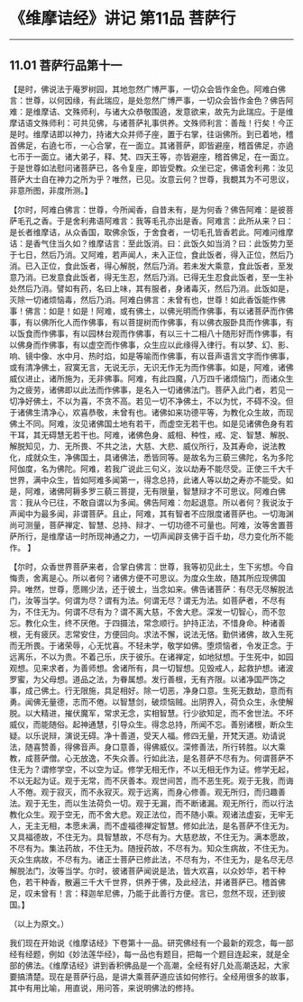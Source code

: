 # 《维摩诘经》讲记 第11品 菩萨行

------

## 11.01 菩萨行品第十一

【是时，佛说法于庵罗树园，其地忽然广博严事，一切众会皆作金色。阿难白佛言：世尊，以何因缘，有此瑞应，是处忽然广博严事，一切众会皆作金色？佛告阿难：是维摩诘、文殊师利，与诸大众恭敬围遶，发意欲来，故先为此瑞应。于是维摩诘语文殊师利：可共见佛，与诸菩萨礼事供养。文殊师利言：善哉！行矣！今正是时。维摩诘即以神力，持诸大众并师子座，置于右掌，往诣佛所。到已着地，稽首佛足，右遶七帀，一心合掌，在一面立。其诸菩萨，即皆避座，稽首佛足，亦遶七帀于一面立。诸大弟子，释、梵、四天王等，亦皆避座，稽首佛足，在一面立。于是世尊如法慰问诸菩萨已，各令复座，即皆受教。众坐已定，佛语舍利弗：汝见菩萨大士自在神力之所为乎？唯然，已见。汝意云何？世尊，我覩其为不可思议，非意所图，非度所测。】

【尔时，阿难白佛言：世尊，今所闻香，自昔未有，是为何香？佛告阿难：是彼菩萨毛孔之香。于是舍利弗语阿难言：我等毛孔亦出是香。阿难言：此所从来？曰：是长者维摩诘，从众香国，取佛余饭，于舍食者，一切毛孔皆香若此。阿难问维摩诘：是香气住当久如？维摩诘言：至此饭消。曰：此饭久如当消？曰：此饭势力至于七日，然后乃消。又阿难，若声闻人，未入正位，食此饭者，得入正位，然后乃消。已入正位，食此饭者，得心解脱，然后乃消。若未发大乘意，食此饭者，至发意乃消。已发意食此饭者，得无生忍，然后乃消。已得无生忍食此饭者，至一生补处然后乃消。譬如有药，名曰上味，其有服者，身诸毒灭，然后乃消。此饭如是，灭除一切诸烦恼毒，然后乃消。阿难白佛言：未曾有也，世尊！如此香饭能作佛事！佛言：如是！如是！阿难，或有佛土，以佛光明而作佛事，有以诸菩萨而作佛事，有以佛所化人而作佛事，有以菩提树而作佛事，有以佛衣服卧具而作佛事，有以饭食而作佛事，有以园林台观而作佛事，有以三十二相八十随形好而作佛事，有以佛身而作佛事，有以虚空而作佛事，众生应以此缘得入律行。有以梦、幻、影、响、镜中像、水中月、热时焰，如是等喻而作佛事，有以音声语言文字而作佛事，或有清净佛土，寂寞无言，无说无示，无识无作无为而作佛事。如是，阿难，诸佛威仪进止，诸所施为，无非佛事。阿难，有此四魔，八万四千诸烦恼门，而诸众生为之疲劳，诸佛即以此法而作佛事，是名入一切诸佛法门。菩萨入此门者，若见一切净好佛土，不以为喜，不贪不高。若见一切不净佛土，不以为忧，不碍不没。但于诸佛生清净心，欢喜恭敬，未曾有也。诸佛如来功德平等，为教化众生故，而现佛土不同。阿难，汝见诸佛国土地有若干，而虚空无若干也。如是见诸佛色身有若干耳，其无碍慧无若干也。阿难，诸佛色身、威相、种性，戒、定、智慧、解脱、解脱知见，力、无所畏、不共之法，大慈、大悲、威仪所行，及其寿命，说法教化，成就众生，净佛国土，具诸佛法，悉皆同等。是故名为三藐三佛陀，名为多陀阿伽度，名为佛陀。阿难，若我广说此三句义，汝以劫寿不能尽受。正使三千大千世界，满中众生，皆如阿难多闻第一，得念总持，此诸人等以劫之寿亦不能受。如是，阿难，诸佛阿耨多罗三藐三菩提，无有限量，智慧辩才不可思议。阿难白佛言：我从今已往，不敢自谓以为多闻。佛告阿难：勿起退意。所以者何？我说汝于声闻中为最多闻，非谓菩萨。且止，阿难，其有智者不应限度诸菩萨也。一切海渊尚可测量，菩萨禅定、智慧、总持、辩才、一切功德不可量也。阿难，汝等舍置菩萨所行，是维摩诘一时所现神通之力，一切声闻辟支佛于百千劫，尽力变化所不能作。 】

【尔时，众香世界菩萨来者，合掌白佛言：世尊，我等初见此土，生下劣想。今自悔责，舍离是心。所以者何？诸佛方便不可思议。为度众生故，随其所应现佛国异。唯然，世尊，愿赐少法，还于彼土，当念如来。佛告诸菩萨：有尽无尽解脱法门，汝等当学。何谓为尽？谓有为法。何谓无尽？谓无为法。如菩萨者，不尽有为，不住无为。何谓不尽有为？谓不离大慈，不舍大悲。深发一切智心，而不忽忘。教化众生，终不厌倦。于四摄法，常念顺行。护持正法，不惜身命。种诸善根，无有疲厌。志常安住，方便回向。求法不懈，说法无悋。勤供诸佛，故入生死而无所畏。于诸荣辱，心无忧喜。不轻未学，敬学如佛。堕烦恼者，令发正念。于远离乐，不以为贵。不着己乐，庆于彼乐。在诸禅定，如地狱想。于生死中，如园观想。见来求者，为善师想。舍诸所有，具一切智想。见毁戒人，起救护想。诸波罗蜜，为父母想。道品之法，为眷属想。发行善根，无有齐限。以诸净国严饰之事，成己佛土。行无限施，具足相好。除一切恶，净身口意。生死无数劫，意而有勇。闻佛无量德，志而不倦。以智慧剑，破烦恼贼。出阴界入，荷负众生，永使解脱。以大精进，摧伏魔军，常求无念，实相智慧。行少欲知足，而不舍世法。不坏威仪，而能随俗。起神通慧，引导众生。得念总持，所闻不忘。善别诸根，断众生疑。以乐说辩，演说无碍。净十善道，受天人福。修四无量，开梵天道。劝请说法，随喜赞善，得佛音声。身口意善，得佛威仪。深修善法，所行转胜。以大乘教，成菩萨僧。心无放逸，不失众善。行如此法，是名菩萨不尽有为。何谓菩萨不住无为？谓修学空，不以空为证。修学无相无作，不以无相无作为证。修学无起，不以无起为证。观于无常，而不厌善本。观世间苦，而不恶生死。观于无我，而诲人不倦。观于寂灭，而不永寂灭。观于远离，而身心修善。观无所归，而归趣善法。观于无生，而以生法荷负一切。观于无漏，而不断诸漏。观无所行，而以行法教化众生。观于空无，而不舍大悲。观正法位，而不随小乘。观诸法虚妄，无牢无人，无主无相，本愿未满，而不虚福德禅定智慧。修如此法，是名菩萨不住无为。又具福德故，不住无为。具智慧故，不尽有为。大慈悲故，不住无为。满本愿故，不尽有为。集法药故，不住无为。随授药故，不尽有为。知众生病故，不住无为。灭众生病故，不尽有为。诸正士菩萨已修此法，不尽有为，不住无为，是名尽无尽解脱法门，汝等当学。尔时，彼诸菩萨闻说是法，皆大欢喜，以众妙华，若干种色，若干种香，散遍三千大千世界，供养于佛，及此经法，并诸菩萨已。稽首佛足，叹未曾有！言：释迦牟尼佛，乃能于此善行方便。言已，忽然不现，还到彼国。】

（以上为原文。）

我们现在开始说《维摩诘经》下卷第十一品。研究佛经有一个最新的观念，每一部经有经题，例如《妙法莲华经》，每一品也有题目，把每一个题目连起来，就是全部的佛法。《维摩诘经》讲到香积佛品是一个高潮，全经有好几处高潮迭起，大家要搞清楚。现在是菩萨行品，是讲大乘菩萨道应该如何修行。全经用很多的故事，其中有用比喻，用直说，用问答，来说明佛法的修持。

